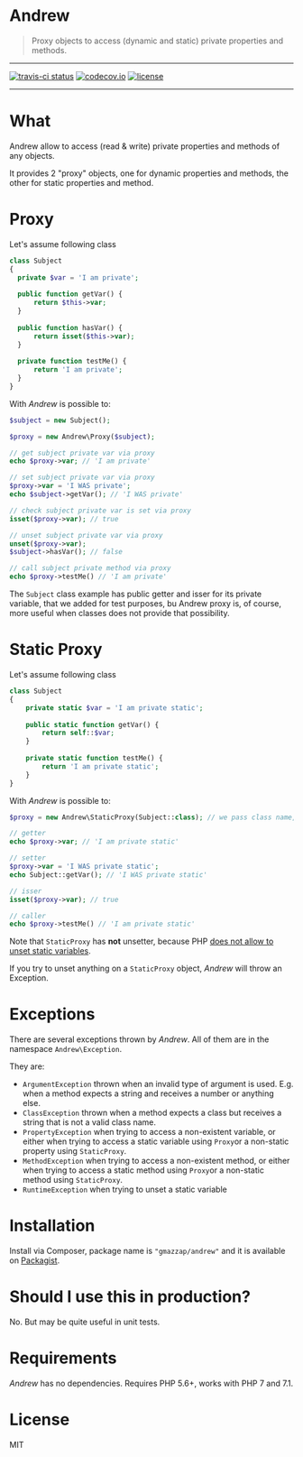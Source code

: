 # Andrew

> Proxy objects to access (dynamic and static) private properties and methods.

-------

[![travis-ci status](https://img.shields.io/travis/gmazzap/Andrew.svg?style=flat-square)](https://travis-ci.org/gmazzap/Andrew)
[![codecov.io](https://img.shields.io/codecov/c/github/gmazzap/Andrew.svg?style=flat-square)](http://codecov.io/github/gmazzap/Andrew?branch=master)
[![license](https://img.shields.io/github/license/gmazzap/Andrew.svg?style=flat-square)](http://opensource.org/licenses/MIT)

-------

# What

Andrew allow to access (read & write) private properties and methods of any objects.

It provides 2 "proxy" objects, one for dynamic properties and methods, the other for static properties and method.


# Proxy

Let's assume following class

```php
class Subject
{
  private $var = 'I am private';
  
  public function getVar() {
      return $this->var;
  }
  
  public function hasVar() {
      return isset($this->var);
  }
  
  private function testMe() {
      return 'I am private';
  }
}
```

With *Andrew* is possible to:

```php
$subject = new Subject();

$proxy = new Andrew\Proxy($subject);

// get subject private var via proxy
echo $proxy->var; // 'I am private'

// set subject private var via proxy
$proxy->var = 'I WAS private';
echo $subject->getVar(); // 'I WAS private'

// check subject private var is set via proxy
isset($proxy->var); // true

// unset subject private var via proxy
unset($proxy->var);
$subject->hasVar(); // false

// call subject private method via proxy
echo $proxy->testMe() // 'I am private'
```

The `Subject` class example has public getter and isser for its private variable, that we added for
test purposes, bu Andrew proxy is, of course, more useful when classes does not provide that 
possibility.


# Static Proxy

Let's assume following class

```php
class Subject
{
    private static $var = 'I am private static';
  
    public static function getVar() {
        return self::$var;
    }
  
    private static function testMe() {
        return 'I am private static';
    }
}
```

With *Andrew* is possible to:

```php
$proxy = new Andrew\StaticProxy(Subject::class); // we pass class name, not object

// getter
echo $proxy->var; // 'I am private static'

// setter
$proxy->var = 'I WAS private static';
echo Subject::getVar(); // 'I WAS private static'

// isser
isset($proxy->var); // true

// caller
echo $proxy->testMe() // 'I am private static'
```

Note that `StaticProxy` has **not** unsetter, because PHP [does not allow to unset static variables](http://3v4l.org/91GTk).

If you try to unset anything on a `StaticProxy` object, *Andrew* will throw an Exception.

# Exceptions

There are several exceptions thrown by *Andrew*. All of them are in the namespace `Andrew\Exception`.

They are:

 - `ArgumentException` thrown when an invalid type of argument is used. E.g. when a method expects a string and receives a number or anything else.
 - `ClassException` thrown when a method expects a class but receives a string that is not a valid class name.
 - `PropertyException` when trying to access a non-existent variable, or either when trying to access a static variable using `Proxy`or a non-static property using `StaticProxy`.
 - `MethodException` when trying to access a non-existent method, or either when trying to access a static method using `Proxy`or a non-static method using `StaticProxy`.
 - `RuntimeException` when trying to unset a static variable


# Installation

Install via Composer, package name is `"gmazzap/andrew"` and it is available on [Packagist](https://packagist.org/packages/gmazzap/andrew).


# Should I use this in production?

No. But may be quite useful in unit tests.
 

# Requirements

*Andrew* has no dependencies. Requires PHP 5.6+, works with PHP 7 and 7.1. 

# License

MIT

